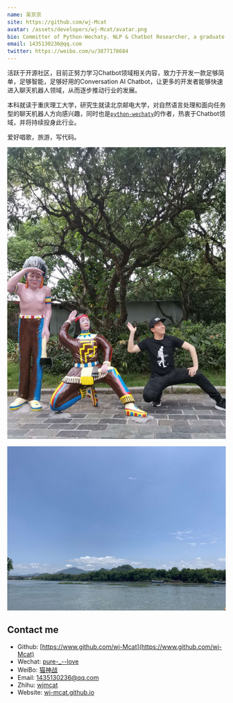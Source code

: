 ```yaml
---
name: 吴京京
site: https://github.com/wj-Mcat
avatar: /assets/developers/wj-Mcat/avatar.png
bio: Committer of Python-Wechaty. NLP & Chatbot Researcher, a graduate student at Beijing University of Posts and Telecommunications.
email: 1435130236@qq.com
twitter: https://weibo.com/u/3877178684
---
```


活跃于开源社区，目前正努力学习Chatbot领域相关内容，致力于开发一款足够简单，足够智能，足够好用的Conversation AI Chatbot，让更多的开发者能够快速进入聊天机器人领域，从而逐步推动行业的发展。

本科就读于重庆理工大学，研究生就读北京邮电大学，对自然语言处理和面向任务型的聊天机器人方向感兴趣，同时也是[`python-wechaty`](https://www.github.com/wechaty/python-wechaty)的作者，热衷于Chatbot领域，并将持续投身此行业。

爱好唱歌，旅游，写代码。

![happy to say hello to the world](/assets/developers/wj-Mcat/hello.jpeg)

![love to see beautiful scenery](/assets/developers/wj-Mcat/scenery.jpeg)

## Contact me

- Github: [https://www.github.com/wj-Mcat](https://www.github.com/wj-Mcat)
- Wechat: [pure-_--love](/imgs/weixin.jpeg)
- WeiBo: [猫神战](https://weibo.com/u/3877178684)
- Email: 1435130236@qq.com
- Zhihu: [wjmcat](https://www.zhihu.com/people/wjmcat)
- Website: [wj-mcat.github.io](https://wj-mcat.github.io/)
  